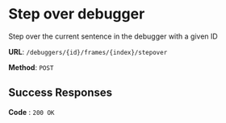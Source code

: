 # Step over debugger

Step over the current sentence in the debugger with a given ID

**URL**: `/debuggers/{id}/frames/{index}/stepover`

**Method**: `POST`

## Success Responses

**Code** : `200 OK`